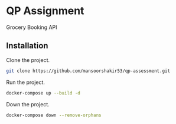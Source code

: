 # QP Assignment

Grocery Booking API

## Installation

Clone the project.

```bash
git clone https://github.com/mansoorshakir53/qp-assessment.git
```

Run the project.

```bash
docker-compose up --build -d
```
Down the project.

```bash
docker-compose down --remove-orphans
```

